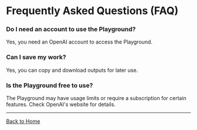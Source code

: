 # Frequently Asked Questions (FAQ)

### Do I need an account to use the Playground?
Yes, you need an OpenAI account to access the Playground.

### Can I save my work?
Yes, you can copy and download outputs for later use.

### Is the Playground free to use?
The Playground may have usage limits or require a subscription for certain features. Check OpenAI's website for details.

---

[Back to Home](homepage.md)
